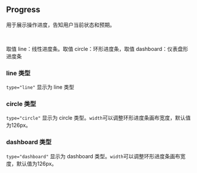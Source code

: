 <div class="demo-header">
<p class="overviewicon">
  <span class="wapi-business-slider"/>
</p>

## Progress

<nova-uxlink widget-name="Progress"></nova-uxlink>

用于展示操作进度，告知用户当前状态和预期。

<br>

取值 line：线性进度条。取值 circle：环形进度条，取值 dashboard：仪表盘形进度条

</div>

### line 类型

`type="line"` 显示为 line 类型

<nova-demo-view link="progress/progress-type"></nova-demo-view>

### circle 类型

`type="circle"` 显示为 circle 类型。`width`可以调整环形进度条画布宽度，默认值为126px。

<nova-demo-view link="progress/progress-type-circle"></nova-demo-view>

### dashboard 类型

`type="dashboard"` 显示为 dashboard 类型。`width`可以调整环形进度条画布宽度，默认值为126px。

<nova-demo-view link="progress/progress-type-dashboard"></nova-demo-view>

<br>
